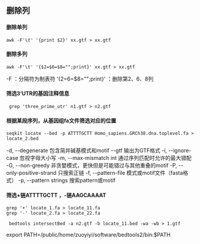 ## 删除列
#### 删除单列
```
awk -F'\t' '{print $2}' xx.gtf > xx.gtf
```
#### 删除多列
```
awk -F'\t' '{$2=$6=$8="";print}' xx.gtf > xx.gtf
``` 
-F ：分隔符为制表符
'{$2=$6=$8="";print}' ：删除第2、6、8列
####  筛选3‘UTR的基因注释信息
```
 grep 'three_prime_utr' n1.gtf > n2.gtf
```
#### 根据某段序列，从基因组fa文件筛选对应的位置
```
seqkit locate --bed -p ATTTTGCTT Homo_sapiens.GRCh38.dna.toplevel.fa > locate_2.bed
```
 -d, --degenerate 包含简并碱基模式和motif
  --gtf 输出为GTF格式
  -i, --ignore-case 忽视字母大小写
  -m, --max-mismatch int 通过序列匹配时允许的最大错配
  -G, --non-greedy 非贪婪模式，更快但是可能错过与其他重叠的motif
  -P, --only-positive-strand 只搜索正链
  -f, --pattern-file 模式或motif文件（fasta格式）
  -p, --pattern strings 搜索pattern或motif
#### 筛选+链ATTTTGCTT ，-链AAGCAAAAT
```
grep '+' locate_1.fa > locate_11.fa
grep '-' locate_2.fa > locate_22.fa

```
```
 bedtools intersectBed -a n2.gtf -b locate_11.bed -wa -wb > 1.gtf
```
export PATH=/public/home/zuoyiyi/software/bedtools2/bin:$PATH
<!--stackedit_data:
eyJoaXN0b3J5IjpbMTI0MjE3MzQ0NiwxMTEwNTE0OTg4LC0xMT
IwMjkwNzMxLC05NTE1NDExOTVdfQ==
-->